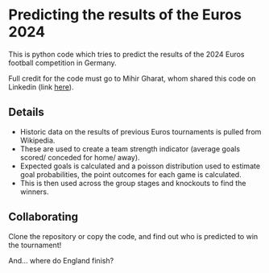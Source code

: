# Predicting the results of the Euros 2024

This is python code which tries to predict the results of the 2024 Euros football competition in Germany.

Full credit for the code must go to Mihir Gharat, whom shared this code on Linkedin (link [here](https://www.linkedin.com/posts/mihirgharat211097_python-code-for-euros2024-prediction-activity-7180997560973594624-kfI9/)).

## Details

- Historic data on the results of previous Euros tournaments is pulled from Wikipedia.
- These are used to create a team strength indicator (average goals scored/ conceded for home/ away).
- Expected goals is calculated and a poisson distribution used to estimate goal probabilities, the point outcomes for each game is calculated.
- This is then used across the group stages and knockouts to find the winners.

## Collaborating

Clone the repository or copy the code, and find out who is predicted to win the tournament!

And... where do England finish?
